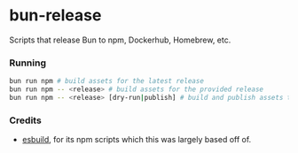 # bun-release

Scripts that release Bun to npm, Dockerhub, Homebrew, etc.

### Running

```sh
bun run npm # build assets for the latest release
bun run npm -- <release> # build assets for the provided release
bun run npm -- <release> [dry-run|publish] # build and publish assets to npm
```

### Credits

- [esbuild](https://github.com/evanw/esbuild), for its npm scripts which this was largely based off of.
